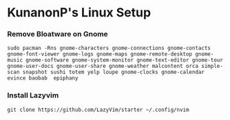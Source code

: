 # KunanonP's Linux Setup

### Remove Bloatware on Gnome
`sudo pacman -Rns gnome-characters gnome-connections gnome-contacts gnome-font-viewer gnome-logs gnome-maps gnome-remote-desktop gnome-music gnome-software gnome-system-monitor gnome-text-editor gnome-tour gnome-user-docs gnome-user-share gnome-weather malcontent orca simple-scan snapshot sushi totem yelp loupe gnome-clocks gnome-calendar evince baobab  epiphany`


### Install Lazyvim
`git clone https://github.com/LazyVim/starter ~/.config/nvim`
